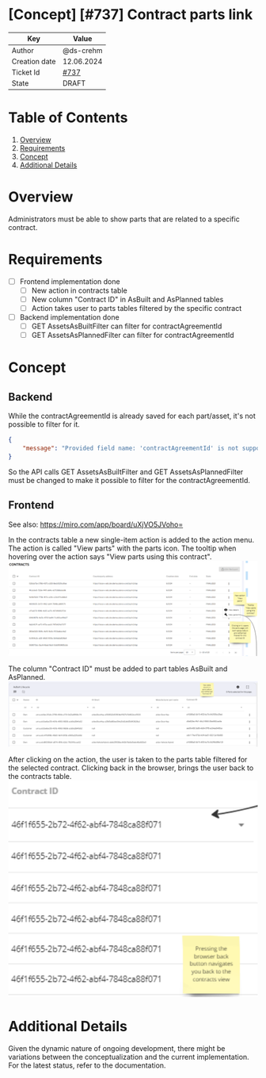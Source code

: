 # \[Concept\] \[#737\] Contract parts link

| Key           | Value                                                                    |
|---------------|--------------------------------------------------------------------------|
| Author        | @ds-crehm                                                                |
| Creation date | 12.06.2024                                                               |
| Ticket Id     | [#737](https://github.com/eclipse-tractusx/traceability-foss/issues/737) |
| State         | DRAFT                                                                    |

# Table of Contents
1. [Overview](#overview)
2. [Requirements](#requirements)
3. [Concept](#concept)
4. [Additional Details](#additional-details)

# Overview
Administrators must be able to show parts that are related to a specific contract.

# Requirements
- [ ] Frontend implementation done
  - [ ] New action in contracts table
  - [ ] New column "Contract ID" in AsBuilt and AsPlanned tables
  - [ ] Action takes user to parts tables filtered by the specific contract
- [ ] Backend implementation done
  - [ ] GET AssetsAsBuiltFilter can filter for contractAgreementId
  - [ ] GET AssetsAsPlannedFilter can filter for contractAgreementId

# Concept
## Backend
While the contractAgreementId is already saved for each part/asset, it's not possible to filter for it.
```json
{
    "message": "Provided field name: 'contractAgreementId' is not supported. Supported fields are following [businessPartner, nameAtManufacturer, receivedQualityAlertIdsInStatusActive, sentQualityInvestigationIdsInStatusActive, manufacturingDate, manufacturerPartId, importState, receivedQualityInvestigationIdsInStatusActive, manufacturingCountry, owner, semanticModelId, idShort, sentQualityAlertIdsInStatusActive, tractionBatteryCode, manufacturerId, semanticDataModel, productType, van, manufacturerName, customerPartId, nameAtCustomer, importNote, classification, id, qualityType, alerts]"
}
```
So the API calls
GET AssetsAsBuiltFilter and GET AssetsAsPlannedFilter
must be changed to make it possible to filter for the contractAgreementId.

## Frontend
See also: https://miro.com/app/board/uXjVO5JVoho=

In the contracts table a new single-item action is added to the action menu.
The action is called "View parts" with the parts icon.
The tooltip when hovering over the action says "View parts using this contract".
![contracts-table-new-action](contracts-table-new-action.svg)

The column "Contract ID" must be added to part tables AsBuilt and AsPlanned.
![parts-tables-contract-column](parts-tables-contract-column.svg)

After clicking on the action, the user is taken to the parts table filtered for the selected contract.
Clicking back in the browser, brings the user back to the contracts table.
![parts-tables-contract-column-filtered](parts-tables-contract-column-filtered.svg)

# Additional Details
Given the dynamic nature of ongoing development, there might be variations between the conceptualization and the current implementation. For the latest status, refer to the documentation.
